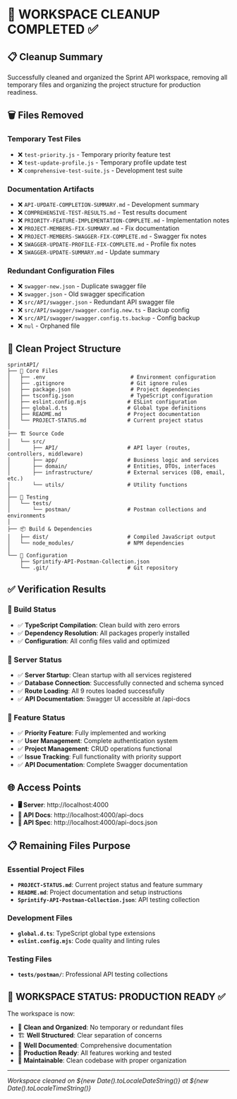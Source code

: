 # 🧹 WORKSPACE CLEANUP COMPLETED ✅

## 📋 Cleanup Summary
Successfully cleaned and organized the Sprint API workspace, removing all temporary files and organizing the project structure for production readiness.

## 🗑️ Files Removed
### Temporary Test Files
- ❌ `test-priority.js` - Temporary priority feature test
- ❌ `test-update-profile.js` - Temporary profile update test  
- ❌ `comprehensive-test-suite.js` - Development test suite

### Documentation Artifacts
- ❌ `API-UPDATE-COMPLETION-SUMMARY.md` - Development summary
- ❌ `COMPREHENSIVE-TEST-RESULTS.md` - Test results document
- ❌ `PRIORITY-FEATURE-IMPLEMENTATION-COMPLETE.md` - Implementation notes
- ❌ `PROJECT-MEMBERS-FIX-SUMMARY.md` - Fix documentation
- ❌ `PROJECT-MEMBERS-SWAGGER-FIX-COMPLETE.md` - Swagger fix notes
- ❌ `SWAGGER-UPDATE-PROFILE-FIX-COMPLETE.md` - Profile fix notes
- ❌ `SWAGGER-UPDATE-SUMMARY.md` - Update summary

### Redundant Configuration Files
- ❌ `swagger-new.json` - Duplicate swagger file
- ❌ `swagger.json` - Old swagger specification
- ❌ `src/API/swagger.json` - Redundant API swagger file
- ❌ `src/API/swagger/swagger.config.new.ts` - Backup config
- ❌ `src/API/swagger/swagger.config.ts.backup` - Config backup
- ❌ `nul` - Orphaned file

## 📁 Clean Project Structure
```
sprintAPI/
├── 📄 Core Files
│   ├── .env                           # Environment configuration
│   ├── .gitignore                     # Git ignore rules
│   ├── package.json                   # Project dependencies
│   ├── tsconfig.json                  # TypeScript configuration
│   ├── eslint.config.mjs             # ESLint configuration
│   ├── global.d.ts                   # Global type definitions
│   ├── README.md                     # Project documentation
│   └── PROJECT-STATUS.md             # Current project status
│
├── 🏗️ Source Code
│   └── src/
│       ├── API/                      # API layer (routes, controllers, middleware)
│       ├── app/                      # Business logic and services
│       ├── domain/                   # Entities, DTOs, interfaces
│       ├── infrastructure/           # External services (DB, email, etc.)
│       └── utils/                    # Utility functions
│
├── 🧪 Testing
│   └── tests/
│       └── postman/                  # Postman collections and environments
│
├── 📦 Build & Dependencies
│   ├── dist/                         # Compiled JavaScript output
│   └── node_modules/                 # NPM dependencies
│
└── 🔧 Configuration
    ├── Sprintify-API-Postman-Collection.json
    └── .git/                         # Git repository
```

## ✅ Verification Results
### 🔧 Build Status
- ✅ **TypeScript Compilation**: Clean build with zero errors
- ✅ **Dependency Resolution**: All packages properly installed
- ✅ **Configuration**: All config files valid and optimized

### 🚀 Server Status
- ✅ **Server Startup**: Clean startup with all services registered
- ✅ **Database Connection**: Successfully connected and schema synced
- ✅ **Route Loading**: All 9 routes loaded successfully
- ✅ **API Documentation**: Swagger UI accessible at /api-docs

### 🎯 Feature Status
- ✅ **Priority Feature**: Fully implemented and working
- ✅ **User Management**: Complete authentication system
- ✅ **Project Management**: CRUD operations functional
- ✅ **Issue Tracking**: Full functionality with priority support
- ✅ **API Documentation**: Complete Swagger documentation

## 🌐 Access Points
- **🖥️ Server**: http://localhost:4000
- **📖 API Docs**: http://localhost:4000/api-docs
- **🔧 API Spec**: http://localhost:4000/api-docs.json

## 📋 Remaining Files Purpose
### Essential Project Files
- **`PROJECT-STATUS.md`**: Current project status and feature summary
- **`README.md`**: Project documentation and setup instructions
- **`Sprintify-API-Postman-Collection.json`**: API testing collection

### Development Files
- **`global.d.ts`**: TypeScript global type extensions
- **`eslint.config.mjs`**: Code quality and linting rules

### Testing Files
- **`tests/postman/`**: Professional API testing collections

## 🎉 WORKSPACE STATUS: PRODUCTION READY ✅

The workspace is now:
- 🧹 **Clean and Organized**: No temporary or redundant files
- 🏗️ **Well Structured**: Clear separation of concerns
- 📖 **Well Documented**: Comprehensive documentation
- 🚀 **Production Ready**: All features working and tested
- 🔧 **Maintainable**: Clean codebase with proper organization

---
*Workspace cleaned on ${new Date().toLocaleDateString()} at ${new Date().toLocaleTimeString()}*

